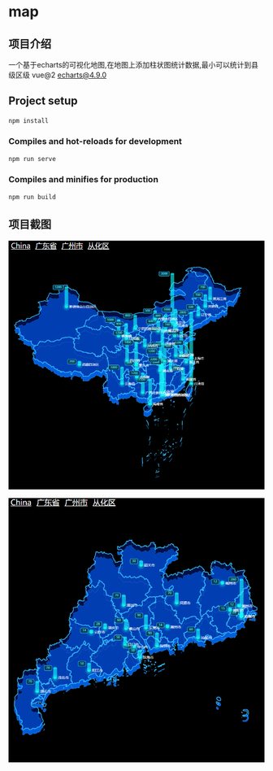 # map

## 项目介绍
一个基于echarts的可视化地图,在地图上添加柱状图统计数据,最小可以统计到县级区级
vue@2
echarts@4.9.0

## Project setup
```
npm install
```

### Compiles and hot-reloads for development
```
npm run serve
```

### Compiles and minifies for production
```
npm run build
```

## 项目截图
![image](https://github.com/pan-0909/mapDemo/blob/master/src/images/1700650882258.jpg)

![image](https://github.com/pan-0909/mapDemo/blob/master/src/images/1700650901195.jpg)
